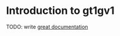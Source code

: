 # Introduction to gt1gv1

TODO: write [great documentation](http://jacobian.org/writing/what-to-write/)
